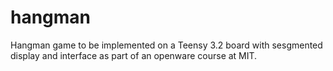 # hangman
Hangman game to be implemented on a Teensy 3.2 board with sesgmented display and interface as part of an openware course at MIT. 
